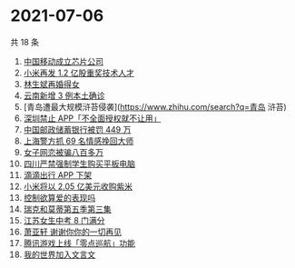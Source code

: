 # 2021-07-06

共 18 条

<!-- BEGIN -->
<!-- 最后更新时间 Tue Jul 06 2021 21:12:22 GMT+0800 (China Standard Time) -->

1. [中国移动成立芯片公司](https://www.zhihu.com/search?q=中国移动)
2. [小米再发 1.2 亿股重奖技术人才](https://www.zhihu.com/search?q=小米)
3. [林生斌再婚得女](https://www.zhihu.com/search?q=林生斌)
4. [云南新增 3 例本土确诊](https://www.zhihu.com/search?q=云南疫情)
5. [青岛遭最大规模浒苔侵袭](https://www.zhihu.com/search?q=青岛 浒苔)
6. [深圳禁止 APP「不全面授权就不让用」](https://www.zhihu.com/search?q=大数据杀熟)
7. [中国邮政储蓄银行被罚 449 万](https://www.zhihu.com/search?q=中国邮政储蓄银行)
8. [上海警方抓 69 名情感挽回大师](https://www.zhihu.com/search?q=情感挽回)
9. [女子网恋被骗八百多万](https://www.zhihu.com/search?q=网恋被骗)
10. [四川严禁强制学生购买平板电脑](https://www.zhihu.com/search?q=强制学生购买平板电脑)
11. [滴滴出行 APP 下架](https://www.zhihu.com/search?q=滴滴下架)
12. [小米将以 2.05 亿美元收购紫米](https://www.zhihu.com/search?q=小米收购紫米)
13. [控制欲算爱的表现吗](https://www.zhihu.com/search?q=扑通扑通的心)
14. [瑞克和莫蒂第五季第三集](https://www.zhihu.com/search?q=瑞克和莫蒂)
15. [江苏女生中考 8 门满分](https://www.zhihu.com/search?q=中考)
16. [萧亚轩 谢谢你你的一切再见](https://www.zhihu.com/search?q=萧亚轩)
17. [腾讯游戏上线「零点巡航」功能](https://www.zhihu.com/search?q=腾讯游戏)
18. [我的世界加入文言文](https://www.zhihu.com/search?q=我的世界)

<!-- END -->
